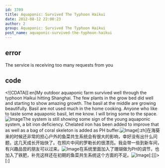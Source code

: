 ```yaml
---
id: 3709
title: Aquaponic: Survived The Typhoon Haikui
date: 2012-08-12 22:00:23
author: 2
group: Aquaponic: Survived The Typhoon Haikui
post_name: aquaponic-survived-the-typhoon-haikui
---
```


## error
The service is receiving too many requests from you

## code
 <!\[CDATA\[\[:en\]My outdoor aquaponic farm survived well through the typhoon Haikui hitting Shanghai. The few plants in the grow bed did well and starting to show amazing growth. The basil at the middle are growing beautifully. Basil are not used much in the home cooking. Anyone who like to taste some aquaponic basil, let me know. I will bring some to the space.![Image](http://139.162.84.35/wp-content/uploads/2012/08/image.jpg "image.jpg")The system is still showing some sign of the young aquaponic system, a bit iron deficiency. Chelated iron has been added to improve that as well as a bag of coral skeleton is added as PH buffer.![Image](http://139.162.84.35/wp-content/uploads/2012/08/image2.jpg "image.jpg")\[:zh\]在海葵来的时候还非常的担心户外的鱼菜共生系统会有很大的影响，幸好没有出什么问题，这几天成长开始快了。在照片中间的罗勒长的很漂亮。我会带一些到新车间，有兴趣品尝的朋友可以过来。![Image](http://139.162.84.35/wp-content/uploads/2012/08/image.jpg "image.jpg")在系统里面加入了珊瑚做为PH的调节，也加入了铁肥，补充这样还在初期的鱼菜共生系统这个方面的不足。![Image](http://139.162.84.35/wp-content/uploads/2012/08/image2.jpg "image.jpg")\[:\]\]\]> \[:\]
